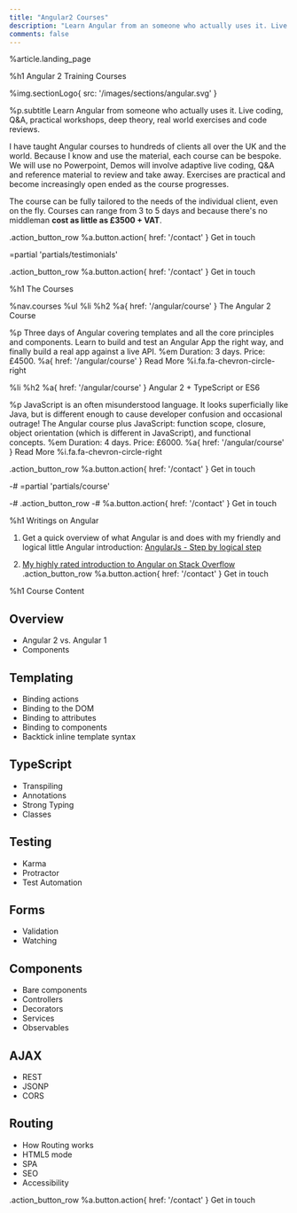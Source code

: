 ```yaml
---
title: "Angular2 Courses"
description: "Learn Angular from an someone who actually uses it. Live coding, Q&A,practical workshops, deep theory and lots of real world exercises."
comments: false
---
```



%article.landing_page


%h1 Angular 2 Training Courses

%img.sectionLogo{ src: '/images/sections/angular.svg' }

%p.subtitle
Learn Angular from someone who actually uses it. Live coding, Q&A, practical workshops, deep theory, real world exercises and code reviews.




I have taught Angular courses to hundreds of clients all over the UK and the world. Because I know and use the material, each course can be bespoke. We will use no Powerpoint, Demos will involve adaptive live coding, Q&A and reference material to review and take away. Exercises are practical and become increasingly open ended as the course progresses.

The course can be fully tailored to the needs of the individual client, even on the fly. Courses can range from 3 to 5 days and because there's no middleman **cost as little as £3500 + VAT**.

.action_button_row
%a.button.action{ href: '/contact' } Get in touch



=partial 'partials/testimonials'

.action_button_row
%a.button.action{ href: '/contact' } Get in touch


%h1 The Courses

%nav.courses
%ul
%li
%h2
%a{ href: '/angular/course' }
The Angular 2 Course

%p
Three days of Angular covering templates and all the core principles and components. Learn to build and test an Angular App the right way, and finally build a real app against a live API.
%em Duration: 3 days. Price: £4500.
%a{ href: '/angular/course' }
Read More
%i.fa.fa-chevron-circle-right

%li
%h2
%a{ href: '/angular/course' }
Angular 2 + TypeScript or ES6

%p
JavaScript is an often misunderstood language. It looks superficially like Java, but is different enough to cause developer confusion and occasional outrage! The Angular course plus JavaScript: function scope, closure, object orientation (which is different in JavaScript), and functional concepts.
%em Duration: 4 days. Price: £6000.
%a{ href: '/angular/course' }
Read More
%i.fa.fa-chevron-circle-right


.action_button_row
%a.button.action{ href: '/contact' } Get in touch

-# =partial 'partials/course'

-# .action_button_row
-#   %a.button.action{ href: '/contact' } Get in touch


%h1 Writings on Angular




1. Get a quick overview of what Angular is and does with my friendly and logical little Angular introduction: [AngularJs - Step by logical step](/angular-book)

2. [My highly rated introduction to Angular on Stack Overflow](http://stackoverflow.com/a/23606512/687677)
.action_button_row
%a.button.action{ href: '/contact' } Get in touch



%h1 Course Content



## Overview

* Angular 2 vs. Angular 1
* Components

## Templating

* Binding actions
* Binding to the DOM
* Binding to attributes
* Binding to components
* Backtick inline template syntax

## TypeScript

* Transpiling
* Annotations
* Strong Typing
* Classes

## Testing

* Karma
* Protractor
* Test Automation

## Forms

* Validation
* Watching

## Components

* Bare components
* Controllers
* Decorators
* Services
* Observables

## AJAX

* REST
* JSONP
* CORS

## Routing

* How Routing works
* HTML5 mode
* SPA
* SEO
* Accessibility






.action_button_row
%a.button.action{ href: '/contact' } Get in touch
